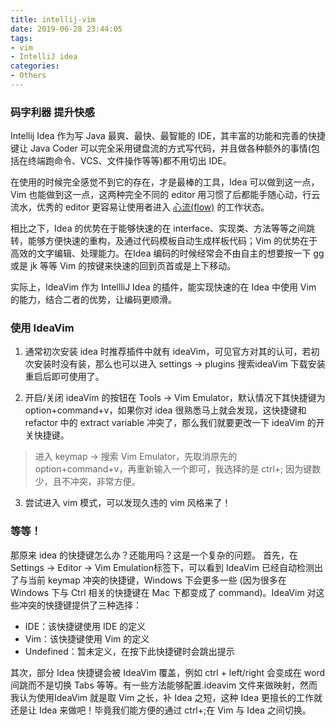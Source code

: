 ```yaml
---
title: intellij-vim
date: 2019-06-28 23:44:05
tags:
- vim
- IntelliJ idea
categories:
- Others
---
```


### 码字利器 提升快感
Intellij Idea 作为写 Java 最爽、最快、最智能的 IDE，其丰富的功能和完善的快捷键让 Java Coder 可以完全采用键盘流的方式写代码，并且做各种额外的事情(包括在终端跑命令、VCS、文件操作等等)都不用切出 IDE。

在使用的时候完全感觉不到它的存在，才是最棒的工具，Idea 可以做到这一点，Vim 也能做到这一点，这两种完全不同的 editor 用习惯了后都能手随心动，行云流水，优秀的 editor 更容易让使用者进入 [心流(flow)](https://en.wikipedia.org/wiki/Flow_(psychology)) 的工作状态。

相比之下，Idea 的优势在于能够快速的在 interface、实现类、方法等等之间跳转，能够方便快速的重构，及通过代码模板自动生成样板代码；Vim 的优势在于高效的文字编辑、处理能力。在Idea 编码的时候经常会不由自主的想要按一下 gg 或是 jk 等等 Vim 的按键来快速的回到页首或是上下移动。

实际上，IdeaVim 作为 IntellliJ Idea 的插件，能实现快速的在 Idea 中使用 Vim 的能力，结合二者的优势，让编码更顺滑。

### 使用 IdeaVim
1. 通常初次安装 idea 时推荐插件中就有 ideaVim，可见官方对其的认可，若初次安装时没有装，那么也可以进入 settings -> plugins 搜索ideaVim 下载安装重启后即可使用了。

2. 开启/关闭 ideaVim 的按钮在 Tools -> Vim Emulator，默认情况下其快捷键为 option+command+v，如果你对 idea 很熟悉马上就会发现，这快捷键和 refactor 中的 extract variable 冲突了，那么我们就要更改一下 ideaVim 的开关快捷键。

> 进入 keymap -> 搜索 Vim Emulator，先取消原先的 option+command+v，再重新输入一个即可，我选择的是 ctrl+; 因为键数少，且不冲突，非常方便。

3. 尝试进入 vim 模式，可以发现久违的 vim 风格来了！

### 等等！
那原来 idea 的快捷键怎么办？还能用吗？这是一个复杂的问题。
首先，在 Settings -> Editor -> Vim Emulation标签下，可以看到 IdeaVim 已经自动检测出了与当前 keymap 冲突的快捷键，Windows 下会更多一些 (因为很多在 Windows 下与 Ctrl 相关的快捷键在 Mac 下都变成了 command)。IdeaVim 对这些冲突的快捷键提供了三种选择：
- IDE：该快捷键使用 IDE 的定义
- Vim：该快捷键使用 Vim 的定义
- Undefined：暂未定义，在按下此快捷键时会跳出提示

其次，部分 Idea 快捷键会被 IdeaVim 覆盖，例如 ctrl + left/right 会变成在 word 间跳而不是切换 Tabs 等等。有一些方法能够配置.ideavim 文件来做映射，然而我认为使用IdeaVim 就是取 Vim 之长，补 Idea 之短，这种 Idea 更擅长的工作就还是让 Idea 来做吧！毕竟我们能方便的通过 ctrl+;在 Vim 与 Idea 之间切换。